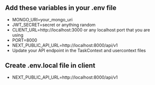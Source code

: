 ## Add these variables in your .env file 

* MONGO_URI=your_mongo_uri
* JWT_SECRET=secret or anything random
* CLIENT_URL=http://localhost:3000 or any localhost port that you are using
* PORT=8000
* NEXT_PUBLIC_API_URL=http://localhost:8000/api/v1
* Update your API endpoint in the TaskContext and usercontext files

## Create .env.local file in client 

* NEXT_PUBLIC_API_URL=http://localhost:8000/api/v1




